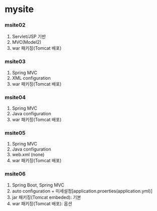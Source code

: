 # mysite

### msite02
1. 	Servlet/JSP 기반
2. 	MVC(Model2)
3.	war 패키징(Tomcat 배포)

### msite03
1.	Spring MVC
2.	XML configuration
3.	war 패키징(Tomcat 배포)

### msite04
1.	Spring MVC
2.	Java configuration
3.	war 패키징(Tomcat 배포)

### msite05
1.	Spring MVC
2.	Java configuration
3.	web.xml (none)
4.	war 패키징(Tomcat 배포)

### msite06
1.	Spring Boot, Spring MVC
2.	auto configuration + 미세설정[application.proerties(application.yml)]
3.	jar 패키징(Tomcat embeded): 기본
4.	war 패키징(Tomcat 배포): 옵션
